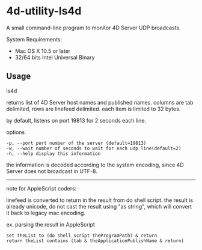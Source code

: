 4d-utility-ls4d
===============

A small command-line program to monitor 4D Server UDP broadcasts.

System Requirements:

* Mac OS X 10.5 or later 
* 32/64 bits Intel Universal Binary

Usage
-----

ls4d

returns list of 4D Server host names and published names. 
columns are tab delimited, rows are linefeed delimited.
each item is limited to 32 bytes.

by default, listens on port 19813 for 2 seconds each line.

options

```
-p, --port port number of the server (default=19813)
-w, --wait number of seconds to wait for each udp line(default=2)
-h, --help display this information
```

the information is decoded according to the system encoding,
since 4D Server does not broadcast in UTF-8.

---

note for AppleScript coders:

linefeed is converted to return in the result from do shell script.
the result is already unicode, do not cast the result using "as string",
which will convert it back to legacy mac encoding.

ex. parsing the result in AppleScript 

```
set theList to (do shell script theProgramPath) & return
return theList contains (tab & theApplicationPublishName & return)
```




